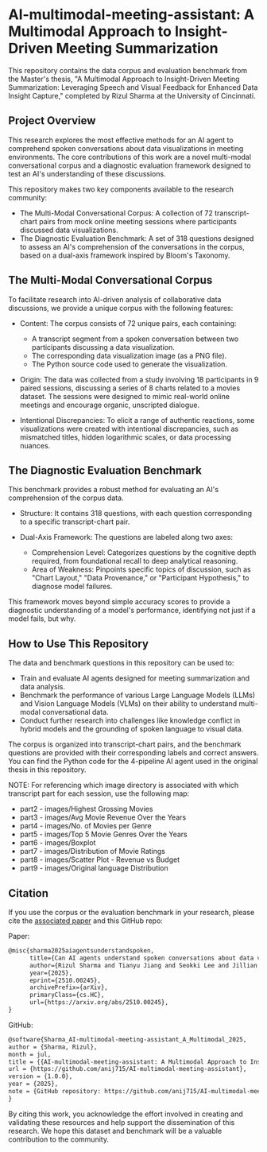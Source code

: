 # AI-multimodal-meeting-assistant: A Multimodal Approach to Insight-Driven Meeting Summarization

This repository contains the data corpus and evaluation benchmark from the Master's thesis, "A Multimodal Approach to Insight-Driven Meeting Summarization: Leveraging Speech and Visual Feedback for Enhanced Data Insight Capture," completed by Rizul Sharma at the University of Cincinnati.

## Project Overview
This research explores the most effective methods for an AI agent to comprehend spoken conversations about data visualizations in meeting environments. The core contributions of this work are a novel multi-modal conversational corpus and a diagnostic evaluation framework designed to test an AI's understanding of these discussions. 

This repository makes two key components available to the research community:

* The Multi-Modal Conversational Corpus: A collection of 72 transcript-chart pairs from mock online meeting sessions where participants discussed data visualizations.
* The Diagnostic Evaluation Benchmark: A set of 318 questions designed to assess an AI's comprehension of the conversations in the corpus, based on a dual-axis framework inspired by Bloom's Taxonomy. 

## The Multi-Modal Conversational Corpus
To facilitate research into AI-driven analysis of collaborative data discussions, we provide a unique corpus with the following features:

* Content: The corpus consists of 72 unique pairs, each containing:
  * A transcript segment from a spoken conversation between two participants discussing a data visualization.
  * The corresponding data visualization image (as a PNG file).
  * The Python source code used to generate the visualization. 


* Origin: The data was collected from a study involving 18 participants in 9 paired sessions, discussing a series of 8 charts related to a movies dataset. The sessions were designed to mimic real-world online meetings and encourage organic, unscripted dialogue. 


* Intentional Discrepancies: To elicit a range of authentic reactions, some visualizations were created with intentional discrepancies, such as mismatched titles, hidden logarithmic scales, or data processing nuances. 

## The Diagnostic Evaluation Benchmark
This benchmark provides a robust method for evaluating an AI's comprehension of the corpus data.


* Structure: It contains 318 questions, with each question corresponding to a specific transcript-chart pair. 

* Dual-Axis Framework: The questions are labeled along two axes:
  * Comprehension Level: Categorizes questions by the cognitive depth required, from foundational recall to deep analytical reasoning.
  * Area of Weakness: Pinpoints specific topics of discussion, such as "Chart Layout," "Data Provenance," or "Participant Hypothesis," to diagnose model failures. 

This framework moves beyond simple accuracy scores to provide a diagnostic understanding of a model's performance, identifying not just if a model fails, but why. 

## How to Use This Repository
The data and benchmark questions in this repository can be used to:

* Train and evaluate AI agents designed for meeting summarization and data analysis.
* Benchmark the performance of various Large Language Models (LLMs) and Vision Language Models (VLMs) on their ability to understand multi-modal conversational data.
* Conduct further research into challenges like knowledge conflict in hybrid models and the grounding of spoken language to visual data. 

The corpus is organized into transcript-chart pairs, and the benchmark questions are provided with their corresponding labels and correct answers. You can find the Python code for the 4-pipeline AI agent used in the original thesis in this repository. 

NOTE: For referencing which image directory is associated with which transcript part for each session, use the following map:
* part2 - images/Highest Grossing Movies
* part3 - images/Avg Movie Revenue Over the Years
* part4 - images/No. of Movies per Genre
* part5 - images/Top 5 Movie Genres Over the Years
* part6 - images/Boxplot
* part7 - images/Distribution of Movie Ratings
* part8 - images/Scatter Plot - Revenue vs Budget
* part9 - images/Original language Distribution

## Citation
If you use the corpus or the evaluation benchmark in your research, please cite the [associated paper](https://arxiv.org/abs/2510.00245) and this GitHub repo:

Paper:
```latex
@misc{sharma2025aiagentsunderstandspoken,
      title={Can AI agents understand spoken conversations about data visualizations in online meetings?}, 
      author={Rizul Sharma and Tianyu Jiang and Seokki Lee and Jillian Aurisano},
      year={2025},
      eprint={2510.00245},
      archivePrefix={arXiv},
      primaryClass={cs.HC},
      url={https://arxiv.org/abs/2510.00245}, 
}
```

GitHub:
```latex
@software{Sharma_AI-multimodal-meeting-assistant_A_Multimodal_2025,
author = {Sharma, Rizul},
month = jul,
title = {{AI-multimodal-meeting-assistant: A Multimodal Approach to Insight-Driven Meeting Summarization}},
url = {https://github.com/anij715/AI-multimodal-meeting-assistant},
version = {1.0.0},
year = {2025},
note = {GitHub repository: https://github.com/anij715/AI-multimodal-meeting-assistant}
}
```
By citing this work, you acknowledge the effort involved in creating and validating these resources and help support the dissemination of this research. We hope this dataset and benchmark will be a valuable contribution to the community. 
